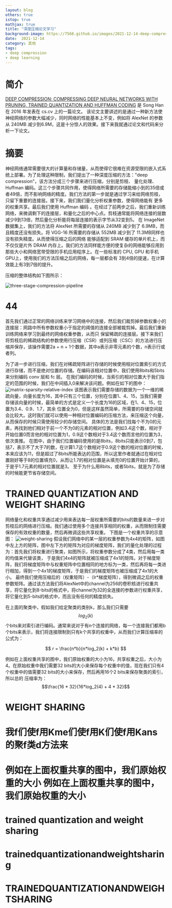 ```yaml
---
layout: blog
others: true
istop: true
mathjax: true
title: "深度压缩论文学习"
background-image: https://7568.github.io/images/2021-12-14-deep-compression/img.png
date:  2021-12-14
category: 其他
tags:
- deep compression
- deep learning
---
```


[three-stage-compression-pipeline]:https://7568.github.io/images/2021-12-14-deep-compression/three-stage-compression-pipeline.png
[matrix-sparsity-relative-index]:https://7568.github.io/images/2021-12-14-deep-compression/matrix-sparsity-relative-index.png
[weight-sharing]:https://7568.github.io/images/2021-12-14-deep-compression/weight-sharing.png

# 简介

[DEEP COMPRESSION: COMPRESSING DEEP NEURAL NETWORKS WITH PRUNING, TRAINED QUANTIZATION AND HUFFMAN CODING](https://arxiv.org/abs/1510.00149) 是 Song Han 在 2016 年发表在 cs.cv 上的一篇论文。
该论文主要讲述的是通过一种新方法使神经网络的参数大幅减少，同时网络的性能基本上不变，例如将 AlexNet 的参数从 240MB 减少到6.9M，这是十分惊人的效果。接下来我就通过论文和代码来分析一下论文。

# 摘要

神经网络通常需要很大的计算量和存储量，从而使得它很难在资源受限的嵌入式系统上部署。为了处理这种限制，我们提出了一种深度压缩的方法："deep compression"，该方法分成三个步骤来进行压缩，分别是剪枝、
量化处理、 Huffman 编码。这三个步骤共同作用，使得网络所需要的存储能缩小到的35倍或者49倍，而不影响网络的精度。我们方法的第一步就是通过学习来给网络剪枝，只留下重要的连接层。接下来，我们我们量化分析权重参数，使得网络能有
更多的权重共享。最后我们使用 Huffman 编码 。在经过了前两步之后，我们重新训练网络，来微调剩下的连接层，和量化之后的中心点。剪枝通常能将网络连接的层数减少9到13倍，然后量化分析能将每层连接的表示字节从32变到5。
在 ImageNet 数据集上，我们的方法将 AlexNet 所需要的存储从 240MB 减少到了 6.9MB，而且精度还没有损失。将 VGG-16 所需要的存储从 552MB 减少到了 11.3MB同样也没有损失精度。从而使得压缩之后的网络
能够适配到 SRAM 缓存的单片机上，而不仅仅是片外 DRAM 内存上。我们的方法同样能方便的使复杂的网络能够应用到那些大小和网络宽带受限的手机应用程序上。在一些标准的 CPU, GPU 和手机 GPU上，使用我们的方法压缩之后的网络，每一层都会有
3到4倍的提速，在计算效能上有3到7倍的提升。

压缩的整体结构如下图所示：

![three-stage-compression-pipeline]

# 44

首先我们通过正常的网络训练来学习网络中的连接，然后我们裁剪掉参数权重小的连接层：网路中所有参数权重小于指定的阈值的连接全部被裁剪掉。最后我们重新训练网络来学习到最终的网络权重参数，从而只
保留稀疏的连接层。接下来我们将剪枝后的稀疏结构的参数使用行压缩（CSR）或列压缩（CSC）的方法进行压缩并保存，该操作需要2a + n + 1个数据，其中a表示非零元素的个数，n表示行或者列。

为了进一步进行压缩，我们在对稀疏矩阵进行存储的时候使用相对位置索引的方式进行存储，而不是绝对位置的存储。在编码该相对位置中，我们使用8bits和5bits来分别编码 conv 层和 fc 层。
在我们编码的时候，当索引的相对位置大于我们指定的范围的时候，我们在中间插入0来解决该问题。例如在如下的图中：
![matrix-sparsity-relative-index]
该图表示我们需要存储的数据为一个一维的稀疏向量，向量长度为16，其中只有三个位置，分别在位置1、4、15，当我们需要存储该向量的时候，最简单的方式是定义一个长度为16的区域，在1、4、15，位置为3.4、0.9、1.7，其余
位置全为0，但是这样虽然简单，所需要的存储空间就会比较大。这时我们就可以使用一种相对位置编码的压缩方法，来压缩这个向量，从而保存的时候只需使用较少的存储空间。
具体的方法是我们找每个不为0的元素，再找到他们相对于前一个不为0的元素的相对位置，例如3.4这个数，相对于开始位置0而言他的相对位置为1，0.9这个数相对于3.4这个数而言他的位置为3，依次类推。
在图中，由于我们位置编码使用的是8bits，8bits只能表示0到7，包括7，表示不了大于7的数，在计算1.7这个数相对于0.9这个数的相对位置的时候，本来应该为11，但是超过了8bits所能表达的范围，所以这里作者就通过在相对位置刚好等于8的位置填充0，从而让1.7的相对位置是从填充0的位置开始计算的，于是乎1.7元素的相对位置就是3。
至于为什么用8bits，或者5bits，就是为了存储的时候能更节省存储空间。

# TRAINED QUANTIZATION AND WEIGHT SHARING

网络量化和权重共享通过减少用来表达每一层权重所需要的bits的数量来进一步对剪枝后的网络进行压缩。我们通过使用多个连接共享相同的权重，从而限制住需要保存的有效权重的数量，然后再微调这些共享权重。
下图是一个权重共享的示意图：
![weight-sharing]
假设我们网络中的某一层的权重参数为4x4的矩阵，如图中左上方的矩阵，图中左下方的矩阵为对应的梯度矩阵，我们的量化处理的过程为：首先我们将权重进行聚类，如图所示，将权重参数分成了4类，然后用每一类的均值来代替该类，
于是我们4x4的矩阵就被压缩成了4x1的矩阵。对于梯度矩阵，我们将梯度矩阵中与权重矩阵中位置相同的地方标为一类，然后再将每一类进行相加，得到一个4x1的梯度矩阵，于是我们的梯度矩阵也被压缩成了4x1的大小。
最终我们使用压缩后的（权重矩阵）-（lr*梯度矩阵），得到微调之后的权重参数矩阵。通过该方法我们将AlexNet中的channel为256的卷积核进行权重共享，将它量化到8-bits的格式中，将channel为32的全连接的参数进行权重共享，将它量化到5-bits的格式中，而且没有任何的精度损失。

在上面的聚类中，假如我们给定聚类的类别k，那么我们只需要$$log_2(k)$$个bits来对索引进行编码。通常来说对于有n个连接的网络，每一个连接我们都用b个bits来表示，我们将连接限制到只有k个共享的权重中，从而我们计算压缩率的公式为：

$$
r = \frac{n*b}{n*log_2(k) + k*b}
$$

例如在上面权重共享的图中，我们原始权重的大小为16，共享权重之后，大小为4。在原始权重中我们需要32 bits的大小来保存每个权重中的值，现在我们只有4个权重中的值需要32 bits的大小来保存，然后再用16个2 bits来保存聚类的索引，所以总的
压缩率为：$$\frac{16 * 32}{16*log_2(4) + 4 * 32}$$

# WEIGHT SHARING

# 我f们使f用Kme们使f用K们使f用Kans的聚f类d方法来

# 例如在上面权重共享的图中，我们原始权重的大小 例如在上面权重共享的图中，我们原始权重的大小

# trained quantization and weight sharing

# trainedquantizationandweightsharing

# TRAINEDQUANTIZATIONANDWEIGHTSHARING
